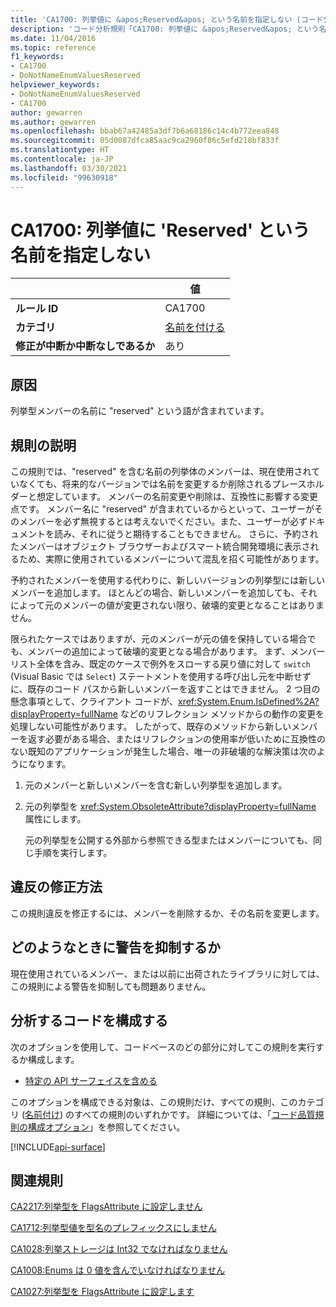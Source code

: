 ```yaml
---
title: 'CA1700: 列挙値に &apos;Reserved&apos; という名前を指定しない (コード分析)'
description: 'コード分析規則「CA1700: 列挙値に &apos;Reserved&apos; という名前を指定しない」について'
ms.date: 11/04/2016
ms.topic: reference
f1_keywords:
- CA1700
- DoNotNameEnumValuesReserved
helpviewer_keywords:
- DoNotNameEnumValuesReserved
- CA1700
author: gewarren
ms.author: gewarren
ms.openlocfilehash: bbab67a42485a3df7b6a68186c14c4b772eea848
ms.sourcegitcommit: 05d0087dfca85aac9ca2960f86c5efd218bf833f
ms.translationtype: HT
ms.contentlocale: ja-JP
ms.lasthandoff: 03/30/2021
ms.locfileid: "99630918"
---
```

# <a name="ca1700-do-not-name-enum-values-39reserved39"></a>CA1700: 列挙値に &#39;Reserved&#39; という名前を指定しない

| | 値 |
|-|-|
| **ルール ID** |CA1700|
| **カテゴリ** |[名前を付ける](naming-warnings.md)|
| **修正が中断か中断なしであるか** |あり|

## <a name="cause"></a>原因

列挙型メンバーの名前に "reserved" という語が含まれています。

## <a name="rule-description"></a>規則の説明

この規則では、"reserved" を含む名前の列挙体のメンバーは、現在使用されていなくても、将来的なバージョンでは名前を変更するか削除されるプレースホルダーと想定しています。 メンバーの名前変更や削除は、互換性に影響する変更点です。 メンバー名に "reserved" が含まれているからといって、ユーザーがそのメンバーを必ず無視するとは考えないでください。また、ユーザーが必ずドキュメントを読み、それに従うと期待することもできません。 さらに、予約されたメンバーはオブジェクト ブラウザーおよびスマート統合開発環境に表示されるため、実際に使用されているメンバーについて混乱を招く可能性があります。

予約されたメンバーを使用する代わりに、新しいバージョンの列挙型には新しいメンバーを追加します。 ほとんどの場合、新しいメンバーを追加しても、それによって元のメンバーの値が変更されない限り、破壊的変更となることはありません。

限られたケースではありますが、元のメンバーが元の値を保持している場合でも、メンバーの追加によって破壊的変更となる場合があります。 まず、メンバー リスト全体を含み、既定のケースで例外をスローする戻り値に対して `switch` (Visual Basic では `Select`) ステートメントを使用する呼び出し元を中断せずに、既存のコード パスから新しいメンバーを返すことはできません。 2 つ目の懸念事項として、クライアント コードが、<xref:System.Enum.IsDefined%2A?displayProperty=fullName> などのリフレクション メソッドからの動作の変更を処理しない可能性があります。 したがって、既存のメソッドから新しいメンバーを返す必要がある場合、またはリフレクションの使用率が低いために互換性のない既知のアプリケーションが発生した場合、唯一の非破壊的な解決策は次のようになります。

1. 元のメンバーと新しいメンバーを含む新しい列挙型を追加します。

2. 元の列挙型を <xref:System.ObsoleteAttribute?displayProperty=fullName> 属性にします。

   元の列挙型を公開する外部から参照できる型またはメンバーについても、同じ手順を実行します。

## <a name="how-to-fix-violations"></a>違反の修正方法

この規則違反を修正するには、メンバーを削除するか、その名前を変更します。

## <a name="when-to-suppress-warnings"></a>どのようなときに警告を抑制するか

現在使用されているメンバー、または以前に出荷されたライブラリに対しては、この規則による警告を抑制しても問題ありません。

## <a name="configure-code-to-analyze"></a>分析するコードを構成する

次のオプションを使用して、コードベースのどの部分に対してこの規則を実行するか構成します。

- [特定の API サーフェイスを含める](#include-specific-api-surfaces)

このオプションを構成できる対象は、この規則だけ、すべての規則、このカテゴリ ([名前付け](naming-warnings.md)) のすべての規則のいずれかです。 詳細については、「[コード品質規則の構成オプション](../code-quality-rule-options.md)」を参照してください。

[!INCLUDE[api-surface](~/includes/code-analysis/api-surface.md)]

## <a name="related-rules"></a>関連規則

[CA2217:列挙型を FlagsAttribute に設定しません](ca2217.md)

[CA1712:列挙型値を型名のプレフィックスにしません](ca1712.md)

[CA1028:列挙ストレージは Int32 でなければなりません](ca1028.md)

[CA1008:Enums は 0 値を含んでいなければなりません](ca1008.md)

[CA1027:列挙型を FlagsAttribute に設定します](ca1027.md)

